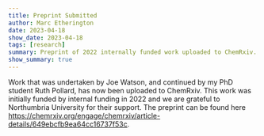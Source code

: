 ```yaml
---
title: Preprint Submitted
author: Marc Etherington
date: 2023-04-18
show_date: 2023-04-18
tags: [research]
summary: Preprint of 2022 internally funded work uploaded to ChemRxiv.
show_summary: true
---
```

Work that was undertaken by Joe Watson, and continued by my PhD student Ruth Pollard, has now been uploaded to ChemRxiv. This work was initially funded by internal funding in 2022 and we are grateful to Northumbria University for their support. The preprint can be found here https://chemrxiv.org/engage/chemrxiv/article-details/649ebcfb9ea64cc16737f53c. 
